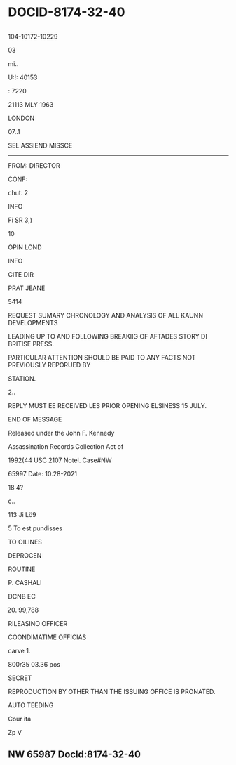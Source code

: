 # DOCID-8174-32-40

##
104-10172-10229

03

mi..

U:!: 40153

: 7220

21113 MLY 1963

LONDON

07..1

SEL ASSIEND MISSCE

---

FROM: DIRECTOR

CONF:

chut. 2

INFO

Fi SR 3,)

10

OPIN LOND

INFO

CITE DIR

PRAT JEANE

5414

REQUEST SUMARY CHRONOLOGY AND ANALYSIS OF ALL KAUNN DEVELOPMENTS

LEADING UP TO AND FOLLOWING BREAKIIG OF AFTADES STORY DI BRITISE PRESS.

PARTICULAR ATTENTION SHOULD BE PAID TO ANY FACTS NOT PREVIOUSLY REPORUED BY

STATION.

2..

REPLY MUST EE RECEIVED LES PRIOR OPENING ELSINESS 15 JULY.

END OF MESSAGE

Released under the John F. Kennedy

Assassination Records Collection Act of

1992(44 USC 2107 Notel. Case#NW

65997 Date: 10.28-2021

18 4?

c..

113 Ji Lö9

5 To est pundisses

TO OILINES

DEPROCEN

ROUTINE

P. CASHALI

DCNB EC

20. 99,788

RILEASINO OFFICER

COONDIMATIME OFFICIAS

carve 1.

800r35 03.36 pos

SECRET

REPRODUCTION BY OTHER THAN THE ISSUING OFFICE IS PRONATED.

AUTO TEEDING

Cour ita

Zp V

NW 65987 Docld:8174-32-40
---

